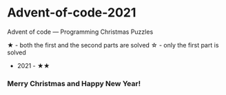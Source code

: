 # Advent-of-code-2021
Advent of code — Programming Christmas Puzzles

★ - both the first and the second parts are solved
☆ - only the first part is solved

* 2021 - ★★



### Merry Christmas and Happy New Year!